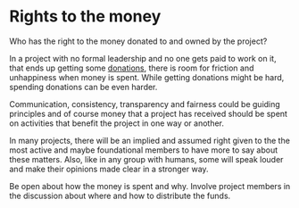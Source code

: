 # Rights to the money

Who has the right to the money donated to and owned by the project?

In a project with no formal leadership and no one gets paid to work on it,
that ends up getting some [donations](donations.md), there is room for
friction and unhappiness when money is spent. While getting donations might be
hard, spending donations can be even harder.

Communication, consistency, transparency and fairness could be guiding
principles and of course money that a project has received should be spent on
activities that benefit the project in one way or another.

In many projects, there will be an implied and assumed right given to the the
most active and maybe foundational members to have more to say about these
matters. Also, like in any group with humans, some will speak louder and make
their opinions made clear in a stronger way.

Be open about how the money is spent and why. Involve project members in the
discussion about where and how to distribute the funds.
